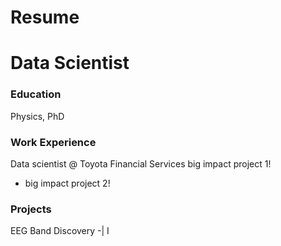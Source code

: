 # Resume
# Data Scientist
### Education
Physics, PhD
### Work Experience
Data scientist @ Toyota Financial Services
big impact project 1!
- big impact project 2!
### Projects
EEG Band Discovery
-| I
